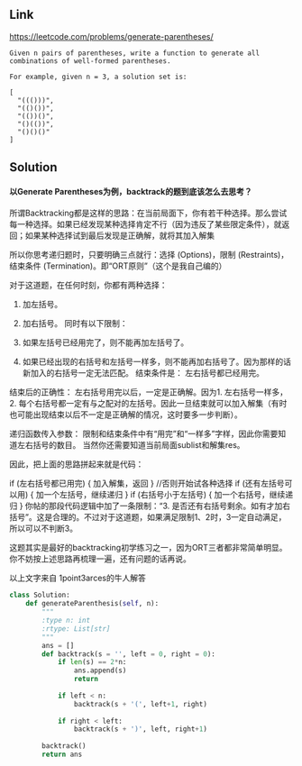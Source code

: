 ## Link
https://leetcode.com/problems/generate-parentheses/
```
Given n pairs of parentheses, write a function to generate all combinations of well-formed parentheses.

For example, given n = 3, a solution set is:

[
  "((()))",
  "(()())",
  "(())()",
  "()(())",
  "()()()"
]
```
## Solution
#### 以Generate Parentheses为例，backtrack的题到底该怎么去思考？

所谓Backtracking都是这样的思路：在当前局面下，你有若干种选择。那么尝试每一种选择。如果已经发现某种选择肯定不行（因为违反了某些限定条件），就返回；如果某种选择试到最后发现是正确解，就将其加入解集

所以你思考递归题时，只要明确三点就行：选择 (Options)，限制 (Restraints)，结束条件 (Termination)。即“ORT原则”（这个是我自己编的）

对于这道题，在任何时刻，你都有两种选择：

1. 加左括号。
2. 加右括号。
同时有以下限制：

1. 如果左括号已经用完了，则不能再加左括号了。
2. 如果已经出现的右括号和左括号一样多，则不能再加右括号了。因为那样的话新加入的右括号一定无法匹配。
结束条件是： 左右括号都已经用完。

结束后的正确性： 左右括号用完以后，一定是正确解。因为1. 左右括号一样多，2. 每个右括号都一定有与之配对的左括号。因此一旦结束就可以加入解集（有时也可能出现结束以后不一定是正确解的情况，这时要多一步判断）。

递归函数传入参数： 限制和结束条件中有“用完”和“一样多”字样，因此你需要知道左右括号的数目。 当然你还需要知道当前局面sublist和解集res。

因此，把上面的思路拼起来就是代码：

if (左右括号都已用完) {
  加入解集，返回
}
//否则开始试各种选择
if (还有左括号可以用) {
  加一个左括号，继续递归
}
if (右括号小于左括号) {
  加一个右括号，继续递归
}
你帖的那段代码逻辑中加了一条限制：“3. 是否还有右括号剩余。如有才加右括号”。这是合理的。不过对于这道题，如果满足限制1、2时，3一定自动满足，所以可以不判断3。

这题其实是最好的backtracking初学练习之一，因为ORT三者都非常简单明显。你不妨按上述思路再梳理一遍，还有问题的话再说。

以上文字来自 1point3arces的牛人解答

```python
class Solution:
    def generateParenthesis(self, n):
        """
        :type n: int
        :rtype: List[str]
        """
        ans = []
        def backtrack(s = '', left = 0, right = 0):
            if len(s) == 2*n:
                ans.append(s)
                return
            
            if left < n:
                backtrack(s + '(', left+1, right)
                
            if right < left:
                backtrack(s + ')', left, right+1)
            
        backtrack()
        return ans
```

